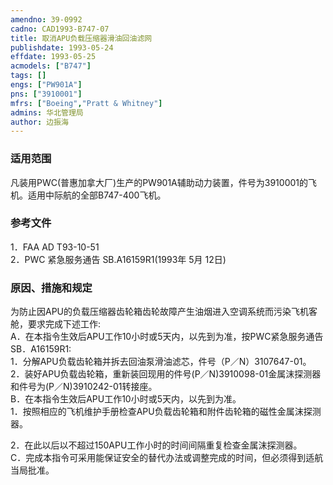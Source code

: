 ```yaml
---
amendno: 39-0992  
cadno: CAD1993-B747-07  
title: 取消APU负载压缩器滑油回油滤网  
publishdate: 1993-05-24  
effdate: 1993-05-25  
acmodels: ["B747"]  
tags: []  
engs: ["PW901A"]  
pns: ["3910001"]  
mfrs: ["Boeing","Pratt & Whitney"]  
admins: 华北管理局  
author: 边振海  
---
```

  
### 适用范围  
凡装用PWC(普惠加拿大厂)生产的PW901A辅助动力装置，件号为3910001的飞机。适用中际航的全部B747-400飞机。  
  
<!--more-->  
### 参考文件  
  1．FAA AD T93-10-51  
2．PWC 紧急服务通告 SB.A16159R1(1993年 5月 12日)  
  
### 原因、措施和规定  

  为防止因APU的负载压缩器齿轮箱齿轮故障产生油烟进入空调系统而污染飞机客舱，要求完成下述工作:  
  A．在本指令生效后APU工作10小时或5天内，以先到为准，按PWC紧急服务通告SB．A16159R1:  
1．分解APU负载齿轮箱并拆去回油泵滑油滤芯，件号（P／N）3107647-01。  
  2．装好APU负载齿轮箱，重新装回现用的件号(P／N)3910098-01金属沫探测器和件号为(P／N)3910242-01转接座。  
  B．在本指令生效后APU工作10小时或5天内，以先到为准。  
1．按照相应的飞机维护手册检查APU负载齿轮箱和附件齿轮箱的磁性金属沫探测器。  
  
  2．在此以后以不超过150APU工作小时的时间间隔重复检查金属沫探测器。  
  C．完成本指令可采用能保证安全的替代办法或调整完成的时间，但必须得到适航当局批准。  
